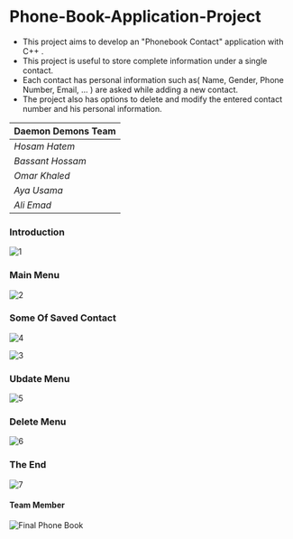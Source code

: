 # Phone-Book-Application-Project
- This project aims to develop an "Phonebook Contact" application with C++ .
- This project is useful to store complete information under a single contact.
- Each contact has personal information such as( Name, Gender, Phone Number, Email, ... ) are asked while adding a new contact.
- The project also has options to delete and modify the entered contact number and his personal information.


|      Daemon Demons Team      | 
| ---------------------------- | 
|        *Hosam Hatem*         | 
|      *Bassant Hossam*        | 
|        *Omar Khaled*         | 
|         *Aya Usama*          | 
|         *Ali Emad*           | 






### Introduction
![1](https://user-images.githubusercontent.com/88390970/129300720-80fecb59-49ad-43a2-863c-5f51f6679138.jpg)
### Main Menu
![2](https://user-images.githubusercontent.com/88390970/129300729-2dec4233-4f4a-4606-8935-aba2cd76b197.jpg)
### Some Of Saved Contact
![4](https://user-images.githubusercontent.com/88390970/129300746-40496c55-16aa-43de-b8a9-9ed16aae0408.jpg)

![3](https://user-images.githubusercontent.com/88390970/129300735-5e45dfca-0600-4577-8a41-e80535fea943.jpg)
### Ubdate Menu
![5](https://user-images.githubusercontent.com/88390970/129300750-a6af90d7-f8c2-47ad-bec4-07ec804786af.jpg)
### Delete Menu
![6](https://user-images.githubusercontent.com/88390970/129300753-27545305-1448-4021-9814-563a7e720678.jpg)
### The End
![7](https://user-images.githubusercontent.com/88390970/129300757-df1949bb-01ab-4d60-9851-d09d36ae79c5.jpg)
#### Team Member
![Final Phone Book](https://user-images.githubusercontent.com/88390970/129449920-1d4bb3a8-a582-4b93-a55b-e64fc37dab48.jpg)
